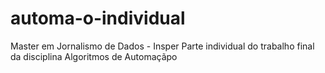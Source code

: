 # automa-o-individual
Master em Jornalismo de Dados - Insper
Parte individual do trabalho final da disciplina Algoritmos de Automaçãpo
